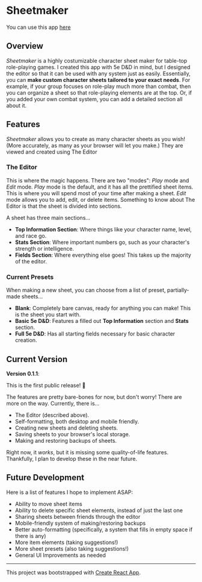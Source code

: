 # Sheetmaker

You can use this app [here](https://azbmedia.azurewebsites.net/)

## Overview

*Sheetmaker* is a highly costumizable character sheet maker for table-top role-playing games. I created this app with 5e D&D in mind, but I designed the editor so that it can be used with any system just as easily. Essentially, you can **make custom character sheets tailored to your exact needs**. For example, if your group focuses on role-play much more than combat, then you can organize a sheet so that role-playing elements are at the top. Or, if you added your own combat system, you can add a detailed section all about it.

## Features

*Sheetmaker* allows you to create as many character sheets as you wish! (More accurately, as many as your browser will let you make.) They are viewed and created using The Editor

### The Editor

This is where the magic happens. There are two "modes": *Play* mode and *Edit* mode. *Play* mode is the default, and it has all the prettified sheet items. This is where you will spend most of your time after making a sheet. *Edit* mode allows you to add, edit, or delete items. Something to know about The Editor is that the sheet is divided into sections.

A sheet has three main sections...
- **Top Information Section**: Where things like your character name, level, and race go.
- **Stats Section**: Where important numbers go, such as your character's strength or intelligence.
- **Fields Section**: Where everything else goes! This takes up the majority of the editor.

### Current Presets

When making a new sheet, you can choose from a list of preset, partially-made sheets...

- **Blank**: Completely bare canvas, ready for anything you can make! This is the sheet you start with.
- **Basic 5e D&D**: Features a filled out **Top Information** section and **Stats** section.
- **Full 5e D&D**: Has all starting fields necessary for basic character creation. 

## Current Version

**Version 0.1.1**:

This is the first public release! 🍾

The features are pretty bare-bones for now, but don't worry! There are more on the way. Currently, there is...

- The Editor (described above).
- Self-formatting, both desktop and mobile friendly.
- Creating new sheets and deleting sheets.
- Saving sheets to your browser's local storage.
- Making and restoring backups of sheets.

Right now, it *works*, but it is missing some quality-of-life features. Thankfully, I plan to develop these in the near future.

## Future Development

Here is a list of features I hope to implement ASAP:

- Ability to move sheet items
- Ability to delete specific sheet elements, instead of just the last one
- Sharing sheets between friends through the editor
- Mobile-friendly system of making/restoring backups
- Better auto-formatting (specifically, a system that fills in empty space if there is any)
- More item elements (taking suggestions!)
- More sheet presets (also taking suggestions!)
- General UI Improvements as needed

---

This project was bootstrapped with [Create React App](https://github.com/facebook/create-react-app).